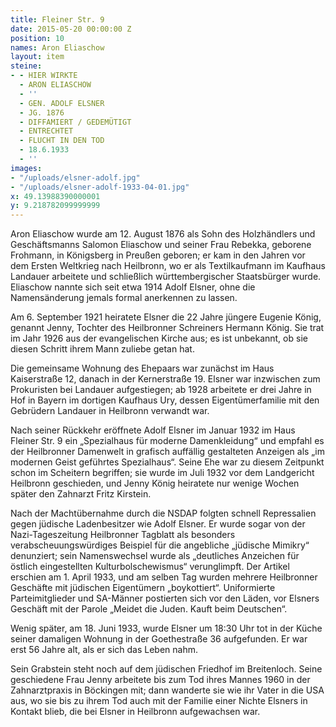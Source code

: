 ```yaml
---
title: Fleiner Str. 9
date: 2015-05-20 00:00:00 Z
position: 10
names: Aron Eliaschow
layout: item
steine:
- - HIER WIRKTE
  - ARON ELIASCHOW
  - ''
  - GEN. ADOLF ELSNER
  - JG. 1876
  - DIFFAMIERT / GEDEMÜTIGT
  - ENTRECHTET
  - FLUCHT IN DEN TOD
  - 18.6.1933
  - ''
images:
- "/uploads/elsner-adolf.jpg"
- "/uploads/elsner-adolf-1933-04-01.jpg"
x: 49.13988390000001
y: 9.218782099999999
---
```


Aron Eliaschow wurde am 12. August 1876 als Sohn des Holzhändlers und Geschäftsmanns Salomon Eliaschow und seiner Frau Rebekka, geborene Frohmann, in Königsberg in Preußen geboren; er kam in den Jahren vor dem Ersten Weltkrieg nach Heilbronn, wo er als Textilkaufmann im Kaufhaus Landauer arbeitete und schließlich württembergischer Staatsbürger wurde. Eliaschow nannte sich seit etwa 1914 Adolf Elsner, ohne die Namensänderung jemals formal anerkennen zu lassen.

Am 6. September 1921 heiratete Elsner die 22 Jahre jüngere Eugenie König, genannt Jenny, Tochter des Heilbronner Schreiners Hermann König. Sie trat im Jahr 1926 aus der evangelischen Kirche aus; es ist unbekannt, ob sie diesen Schritt ihrem Mann zuliebe getan hat.

Die gemeinsame Wohnung des Ehepaars war zunächst im Haus Kaiserstraße 12, danach in der Kernerstraße 19. Elsner war inzwischen zum Prokuristen bei Landauer aufgestiegen; ab 1928 arbeitete er drei Jahre in Hof in Bayern im dortigen Kaufhaus Ury, dessen Eigentümerfamilie mit den Gebrüdern Landauer in Heilbronn verwandt war.

Nach seiner Rückkehr eröffnete Adolf Elsner im Januar 1932 im Haus Fleiner Str. 9 ein „Spezialhaus für moderne Damenkleidung“ und empfahl es der Heilbronner Damenwelt in grafisch auffällig gestalteten Anzeigen als „im modernen Geist geführtes Spezialhaus“. Seine Ehe war zu diesem Zeitpunkt schon im Scheitern begriffen; sie wurde im Juli 1932 vor dem Landgericht Heilbronn geschieden, und Jenny König heiratete nur wenige Wochen später den Zahnarzt Fritz Kirstein.

Nach der Machtübernahme durch die NSDAP folgten schnell Repressalien gegen jüdische Ladenbesitzer wie Adolf Elsner. Er wurde sogar von der Nazi-Tageszeitung Heilbronner Tagblatt als besonders verabscheuungswürdiges Beispiel für die angebliche „jüdische Mimikry“ denunziert; sein Namenswechsel wurde als „deutliches Anzeichen für östlich eingestellten Kulturbolschewismus“ verunglimpft. Der Artikel erschien am 1. April 1933, und am selben Tag wurden mehrere Heilbronner Geschäfte mit jüdischen Eigentümern „boykottiert“. Uniformierte Parteimitglieder und SA-Männer postierten sich vor den Läden, vor Elsners Geschäft mit der Parole „Meidet die Juden. Kauft beim Deutschen“.

Wenig später, am 18. Juni 1933, wurde Elsner um 18:30 Uhr tot in der Küche seiner damaligen Wohnung in der Goethestraße 36 aufgefunden. Er war erst 56 Jahre alt, als er sich das Leben nahm.

Sein Grabstein steht noch auf dem jüdischen Friedhof im Breitenloch. Seine geschiedene Frau Jenny arbeitete bis zum Tod ihres Mannes 1960 in der Zahnarztpraxis in Böckingen mit; dann wanderte sie wie ihr Vater in die USA aus, wo sie bis zu ihrem Tod auch mit der Familie einer Nichte Elsners in Kontakt blieb, die bei Elsner in Heilbronn aufgewachsen war.